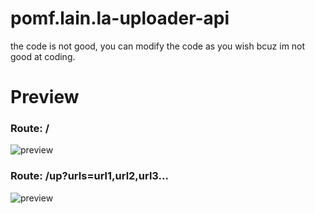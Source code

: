 # pomf.lain.la-uploader-api
the code is not good, you can modify the code as you wish bcuz im not good at coding.
# Preview

### Route: /
![preview](https://pomf2.lain.la/f/jekskhqu.jpg)

### Route: /up?urls=url1,url2,url3...
![preview](https://pomf2.lain.la/f/5wjp8mi.jpg)
